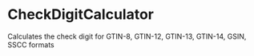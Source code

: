 # CheckDigitCalculator
Calculates the check digit for GTIN-8, GTIN-12, GTIN-13, GTIN-14, GSIN, SSCC formats
